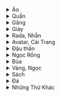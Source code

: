 <details><summary>Áo</summary>

|ID|TÊN|MÔ TẢ|
|-|-|-|
|0| Áo vải ba lỗ| Giúp giảm sát thương|
|1| Áo sợi len| Giúp giảm sát thương|
|2| Áo vải thô| Giúp giảm sát thương|
|3| Áo vải dày| Giúp giảm sát thương|
|4| Áo len Pico| Giúp giảm sát thương|
|5| Áo giáp sắt| Giúp giảm sát thương|
|33| Áo thun 3 lỗ| Giúp giảm sát thương|
|34| Áo thun dày| Giúp giảm sát thương|
|41| Áo sợi gai| Giúp giảm sát thương|
|42| Áo thun Pico| Giúp giảm sát thương|
|49| Áo thun thô| Giúp giảm sát thương|
|50| Áo giáp đồng| Giúp giảm sát thương|
|136| Áo vải Kame| Giúp giảm sát thương|
|137| Áo thun Kame| Giúp giảm sát thương|
|138| Áo võ Kame| Giúp giảm sát thương|
|139| Áo võ Goku| Giúp giảm sát thương|
|152| Áo choàng len| Giúp giảm sát thương|
|153| Áo choàng thun| Giúp giảm sát thương|
|154| Áo vải Pico| Giúp giảm sát thương|
|155| Áo da Pico| Giúp giảm sát thương|
|168| Áo giáp bạc| Giúp giảm sát thương|
|169| Áo giáp vàng| Giúp giảm sát thương|
|170| Áo lông Xayda| Giúp giảm sát thương|
|171| Áo khoác Xayda| Giúp giảm sát thương|
|230| Áo bạc Goku| Giúp giảm sát thương|
|231| Áo vàng Goku| Giúp giảm sát thương|
|232| Áo da Calic| Giúp giảm sát thương|
|233| Áo jean Calic| Giúp giảm sát thương|
|234| Áo sắt Tron| Giúp giảm sát thương|
|235| Áo đồng Tron| Giúp giảm sát thương|
|236| Áo bạc Zealot| Giúp giảm sát thương|
|237| Áo vàng Zealot| Giúp giảm sát thương|
|238| Áo lông đỏ| Giúp giảm sát thương|
|239| Áo siêu xayda| Giúp giảm sát thương|
|240| Áo Kaio| Giúp giảm sát thương|
|241| Áo lưỡng long| Giúp giảm sát thương|
|555| Áo Thần Linh| Giúp giảm sát thương|
|557| Áo Thần Namếc| Giúp giảm sát thương|
|559| Áo Thần Xayda| Giúp giảm sát thương|
|650| Áo Hủy Diệt| Giúp giảm sát thương|
|652| Áo Hủy Diệt| Giúp giảm sát thương|
|654| Áo Hủy Diệt| Giúp giảm sát thương|
|1048| Áo Thiên Sứ| Giúp giảm sát thương|
|1049| Áo Thiên Sứ| Giúp giảm sát thương|
|1050| Áo Thiên Sứ| Giúp giảm sát thương;
</details>
<details><summary>Quần</summary>

|ID|TÊN|MÔ TẢ|
|-|-|-|
|6| Quần vải đen| Giúp tăng HP|
|7| Quần sợi len| Giúp tăng HP|
|8| Quần vải thô| Giúp tăng HP|
|9| Quần vải dày| Giúp tăng HP|
|10| Quần vải thô Pico| Giúp tăng HP|
|11| Quần giáp sắt| Giúp tăng HP|
|35| Quần thun đen| Giúp tăng HP|
|36| Quần thun dày| Giúp tăng HP|
|43| Quần sợi gai| Giúp tăng HP|
|44| Quần thun Pico| Giúp tăng HP|
|51| Quần thun thô| Giúp tăng HP|
|52| Quần giáp đồng| Giúp tăng HP|
|140| Quần vải Kame| Giúp tăng HP|
|141| Quần thun Kame| Giúp tăng HP|
|142| Quần võ Kame| Giúp tăng HP|
|143| Quần võ goku| Giúp tăng HP|
|156| Quần len cứng| Giúp tăng HP|
|157| Quần thun cứng| Giúp tăng HP|
|158| Quần vải cứng Pico| Giúp tăng HP|
|159| Quần vải mềm Pico| Giúp tăng HP|
|172| Quần giáp bạc| Giúp tăng HP|
|173| Quần giáp vàng| Giúp tăng HP|
|174| Quần lông Xayda| Giúp tăng HP|
|175| Quần da Xayda| Giúp tăng HP|
|242| Quần bạc Goku| Giúp tăng HP|
|243| Quần vàng Goku| Giúp tăng HP|
|244| Quần da Calic| Giúp tăng HP|
|245| Quần jean Calic| Giúp tăng HP|
|246| Quần sắt Tron| Giúp tăng HP|
|247| Quần đồng Tron| Giúp tăng HP|
|248| Quần bạc Zealot| Giúp tăng HP|
|249| Quần vàng Zealot| Giúp tăng HP|
|250| Quần lông đỏ| Giúp tăng HP|
|251| Quần siêu Xayda| Giúp tăng HP|
|252| Quần Kaio| Giúp tăng HP|
|253| Quần lưỡng long| Giúp tăng HP|
|556| Quần Thần Linh| Giúp tăng HP|
|558| Quần Thần namếc| Giúp tăng HP|
|560| Quần Thần Xayda| Giúp tăng HP|
|651| Quần Hủy Diệt| Giúp tăng HP|
|653| Quần Hủy Diệt| Giúp tăng HP|
|655| Quần Hủy Diệt| Giúp tăng HP|
|691| Quần đi biển| Vật phẩm sự kiện|
|692| Quần đi biển| Vật phẩm sự kiện|
|693| Quần đi biển| Vật phẩm sự kiện|
|1051| Quần Thiên Sứ| Giúp tăng HP|
|1052| Quần Thiên Sứ| Giúp tăng HP|
|1053| Quần Thiên Sứ| Giúp tăng HP|
</details>

<details><summary>Găng</summary>

|ID|TÊN|MÔ TẢ|
|-|-|-|
|21| Găng vải đen| Giúp tăng sức đánh|
|22| Găng sợi len| Giúp tăng sức đánh|
|23| Găng vải thô| Giúp tăng sức đánh|
|24| Găng thun đen| Giúp tăng sức đánh|
|25| Găng len Pico| Giúp tăng sức đánh|
|26| Găng sắt| Giúp tăng sức đánh|
|37| Găng vải dày| Giúp tăng sức đánh|
|38| Găng thun dày| Giúp tăng sức đánh|
|45| Găng thun Pico| Giúp tăng sức đánh|
|46| Găng sợi gai| Giúp tăng sức đánh|
|53| Găng thun thô| Giúp tăng sức đánh|
|54| Găng đồng| Giúp tăng sức đánh|
|144| Găng vải Kame| Giúp tăng sức đánh|
|145| Găng thun Kame| Giúp tăng sức đánh|
|146| Găng võ Kame| Giúp tăng sức đánh|
|147| Găng võ goku| Giúp tăng sức đánh|
|160| Găng len cứng| Giúp tăng sức đánh|
|161| Găng thun cứng| Giúp tăng sức đánh|
|162| Găng vải Pico| Giúp tăng sức đánh|
|163| Găng da Pico| Giúp tăng sức đánh|
|176| Găng bạc| Giúp tăng sức đánh|
|177| Găng vàng| Giúp tăng sức đánh|
|178| Găng lông Xayda| Giúp tăng sức đánh|
|179| Găng da Xayda| Giúp tăng sức đánh|
|254| Găng bạc Goku| Giúp tăng sức đánh|
|255| Găng vàng Goku| Giúp tăng sức đánh|
|256| Găng da Calic| Giúp tăng sức đánh|
|257| Găng jean Calic| Giúp tăng sức đánh|
|258| Găng sắt Tron| Giúp tăng sức đánh|
|259| Găng đồng Tron| Giúp tăng sức đánh|
|260| Găng bạc Zealot| Giúp tăng sức đánh|
|261| Găng vàng Zealot| Giúp tăng sức đánh|
|262| Găng lông đỏ| Giúp tăng sức đánh|
|263| Găng siêu Xayda| Giúp tăng sức đánh|
|264| Găng Kaio| Giúp tăng sức đánh|
|265| Găng lưỡng long| Giúp tăng sức đánh|
|562| Găng Thần Linh| Giúp tăng sức đánh|
|564| Găng Thần Namếc| Giúp tăng sức đánh|
|566| Găng Thần Xayda| Giúp tăng sức đánh|
|657| Găng Hủy Diệt| Giúp tăng sức đánh|
|659| Găng Hủy Diệt| Giúp tăng sức đánh|
|661| Găng Hủy Diệt| Giúp tăng sức đánh|
|1054| Găng Thiên Sứ| Giúp tăng sức đánh|
|1055| Găng Thiên Sứ| Giúp tăng sức đánh|
|1056| Găng Thiên Sứ| Giúp tăng sức đánh|
</details>

<details><summary>Giày</summary>

|ID|TÊN|MÔ TẢ|
|-|-|-|
|27| Giầy nhựa| Giúp tăng MP|
|28| Giầy sợi len| Giúp tăng MP|
|29| Giầy vải thô| Giúp tăng MP|
|30| Giầy cao su| Giúp tăng MP|
|31| Giầy nhựa Pico| Giúp tăng MP|
|32| Giầy sắt| Giúp tăng MP|
|39| Giày nhựa đế dày| Giúp tăng MP|
|40| Giày cao su đế dày| Giúp tăng MP|
|47| Giầy sợi gai| Giúp tăng MP|
|48| Giầy cao su Pico| Giúp tăng MP|
|55| Giầy cao su thô| Giúp tăng MP|
|56| Giầy đồng| Giúp tăng MP|
|148| Giày nhựa Kame| Giúp tăng MP|
|149| Giày cao su Kame| Giúp tăng MP|
|150| Giày võ kame| Giúp tăng MP|
|151| Giày võ goku| Giúp tăng MP|
|164| Giày nhựa cứng| Giúp tăng MP|
|165| Giày cao su cứng| Giúp tăng MP|
|166| Giày da Pico| Giúp tăng MP|
|167| Giày sắt Pico| Giúp tăng MP|
|180| Giày bạc| Giúp tăng MP|
|181| Giày vàng| Giúp tăng MP|
|182| Giày lông Xayda| Giúp tăng MP|
|183| Giày da Xayda| Giúp tăng MP|
|266| Giày bạc Goku| Giúp tăng MP|
|267| Giày vàng Goku| Giúp tăng MP|
|268| Giày da Calic| Giúp tăng MP|
|269| Giày jean Calic| Giúp tăng MP|
|270| Giày sắt Tron| Giúp tăng MP|
|271| Giày đồng Tron| Giúp tăng MP|
|272| Giày bạc Zealot| Giúp tăng MP|
|273| Giày vàng Zealot| Giúp tăng MP|
|274| Giày lông đỏ| Giúp tăng MP|
|275| Giày siêu Xayda| Giúp tăng MP|
|276| Giày Kaio| Giúp tăng MP|
|277| Giày lưỡng long| Giúp tăng MP|
|563| Giầy Thần Linh| Giúp tăng MP|
|565| Giầy Thần Namếc| Giúp tăng MP|
|567| Giầy Thần Xayda| Giúp tăng MP|
|658| Giầy Hủy Diệt| Giúp tăng MP|
|660| Giầy Hủy Diệt| Giúp tăng MP|
|662| Giầy Hủy Diệt| Giúp tăng MP|
|1057| Giầy Thiên Sứ| Giúp tăng MP|
|1058| Giầy Thiên Sứ| Giúp tăng MP|
|1059| Giầy Thiên Sứ| Giúp tăng MP|
</details>

<details><summary>Rada, Nhẫn</summary>
  
|ID|TÊN|MÔ TẢ|
|-|-|-|
|12| Rada cấp 1| Giúp tăng Chí Mạng|
|57| Rada cấp 2| Giúp tăng Chí Mạng|
|58| Rada cấp 3| Giúp tăng Chí Mạng|
|59| Rada cấp 4| Giúp tăng Chí Mạng|
|184| Rada cấp 5| Giúp tăng Chí Mạng|
|185| Rada cấp 6| Giúp tăng Chí Mạng|
|186| Rada cấp 7| Giúp tăng Chí Mạng|
|187| Rada cấp 8| Giúp tăng Chí Mạng|
|278| Rada cấp 9| Giúp tăng Chí Mạng|
|279| Rada cấp 10| Giúp tăng Chí Mạng|
|280| Rada cấp 11| Giúp tăng Chí Mạng|
|281| Rada cấp 12| Giúp tăng Chí Mạng|
|561| Nhẫn Thần Linh| Giúp tăng Chí Mạng|
|656| Nhẫn Hủy Diệt| Giúp tăng Chí Mạng|
|1060| Nhẫn Thiên Sứ| Giúp tăng Chí Mạng|
|1061| Nhẫn Thiên Sứ| Giúp tăng Chí Mạng|
|1062| Nhẫn Thiên Sứ| Giúp tăng Chí Mạng
</details>
<details><summary>Avatar, Cải Trang</summary>

|ID|TÊN|MÔ TẢ|
|-|-|-|
|196| Avatar| Dùng để thay đổi khuôn mặt|
|197| Avatar| Dùng để thay đổi khuôn mặt|
|198| Avatar| Dùng để thay đổi khuôn mặt|
|199| Avatar| Dùng để thay đổi khuôn mặt|
|200| Avatar| Dùng để thay đổi khuôn mặt|
|201| Avatar| Dùng để thay đổi khuôn mặt|
|202| Avatar| Dùng để thay đổi khuôn mặt|
|203| Avatar| Dùng để thay đổi khuôn mặt|
|204| Avatar| Dùng để thay đổi khuôn mặt|
|205| Avatar| Dùng để thay đổi khuôn mặt|
|206| Avatar| Dùng để thay đổi khuôn mặt|
|207| Avatar| Dùng để thay đổi khuôn mặt|
|208| Avatar| Dùng để thay đổi khuôn mặt|
|209| Avatar| Dùng để thay đổi khuôn mặt|
|210| Avatar| Dùng để thay đổi khuôn mặt|
|227| Avatar VIP| Dùng để thay đổi khuôn mặt|
|228| Avatar VIP| Dùng để thay đổi khuôn mặt|
|229| Avatar VIP| Dùng để thay đổi khuôn mặt|
|282| Cải trang| Cải trang |
|283| Cải trang| Cải trang |
|284| Cải trang| Cải trang |
|285| Cải trang| Cải trang |
|286| Cải trang| Cải trang |
|287| Cải trang| Cải trang |
|288| Cải trang| Cải trang |
|289| Cải trang| Cải trang |
|290| Cải trang| Cải trang |
|291| Cải trang| Cải trang |
|292| Cải trang| Cải trang |
|386| Nón Noel Xám| Vật phẩm sự kiện |
|387| Nón Noel Đỏ| Vật phẩm sự kiện |
|388| Nón Noel Xanh| Vật phẩm sự kiện |
|389| Nón Noel Xám| Vật phẩm sự kiện |
|390| Nón Noel Đỏ| Vật phẩm sự kiện |
|391| Nón Noel Xanh| Vật phẩm sự kiện |
|392| Nón Noel Xám| Vật phẩm sự kiện |
|393| Nón Noel Đỏ| Vật phẩm sự kiện |
|394| Nón Noel Xanh| Vật phẩm sự kiện |
|405| Cải trang| Cải trang |
|406| Cải trang| Cải trang |
|407| Cải trang| Cải trang |
|408| Cải trang| Cải trang |
|409| Cải trang| Cải trang |
|410| Cải trang| Cải trang |
|411| Cải trang| Cải trang |
|412| Avatar| Dùng để thay đổi khuôn mặt|
|413| Avatar| Dùng để thay đổi khuôn mặt|
|414| Avatar| Dùng để thay đổi khuôn mặt|
|415| Avatar| Dùng để thay đổi khuôn mặt|
|416| Avatar| Dùng để thay đổi khuôn mặt|
|417| Avatar| Dùng để thay đổi khuôn mặt|
|418| Avatar| Dùng để thay đổi khuôn mặt|
|419| Avatar| Dùng để thay đổi khuôn mặt|
|420| Avatar| Dùng để thay đổi khuôn mặt|
|421| Cải trang| Cải trang |
|422| Cải trang| Cải trang |
|423| Cải trang| Cải trang |
|424| Cải trang| Cải trang |
|425| Cải trang| Cải trang |
|426| Cải trang| Cải trang |
|427| Cải trang| Cải trang |
|428| Cải trang| Cải trang |
|429| Cải trang| Cải trang |
|430| Cải trang| Cải trang |
|431| Cải trang| Cải trang |
|432| Cải trang| Cải trang |
|433| Cải trang| Cải trang |
|448| Cải trang| Cải trang |
|449| Cải trang| Cải trang |
|450| Cải trang| Cải trang |
|451| Cải trang| Cải trang |
|452| Cải trang| Cải trang |
|455| Cải trang| Cải trang |
|458| Cải trang| Cải trang |
|461| Cải trang| Cải trang |
|463| Cải trang Thỏ đại ca| Cải trang |
|464| Cải trang| Cải trang |
|524| Cải trang| Cải trang |
|525| Cải trang| Cải trang |
|526| Cải trang| Cải trang |
|527| Cải trang| Cải trang |
|528| Cải trang| Cải trang |
|544| Cải trang| Cải trang |
|545| Cải trang| Cải trang |
|546| Cải trang| Cải trang |
|547| Cải trang| Cải trang |
|548| Cải trang| Cải trang |
|549| Cải trang| Cải trang |
|550| Cải trang| Cải trang |
|551| Cải trang| Cải trang |
|552| Cải trang| Cải trang |
|575| Cải trang| Cải trang |
|576| Cải trang| Cải trang |
|577| Cải trang| Cải trang |
|578| Cải trang| Cải trang |
|580| Cải trang| Cải trang |
|581| Cải trang| Cải trang |
|582| Cải trang| Cải trang |
|583| Cải trang Póc| Cải trang |
|584| Cải trang| Cải trang |
|586| Cải trang| Cải trang |
|587| Cải trang| Cải trang |
|588| Cải trang| Cải trang |
|591| Cải trang Siêu Thần| Cải trang |
|592| Cải trang Yardrat| Cải Trang|
|593| Cải trang Yardrat| Cải Trang|
|594| Cải trang Yardrat| Cải Trang|
|598| Avatar| Vật phẩm sự kiện| 
|599| Avatar| Vật phẩm sự kiện| 
|600| Avatar| Vật phẩm sự kiện| 
|601| Cải trang Hợp Thể| Cải trang khi hợp thể|
|602| Cải trang Hợp Thể| Cải trang khi hợp thể|
|603| Cải trang Hợp Thể| Cải trang khi hợp thể|
|604| Cải trang VIP| Cải trang |
|605| Cải trang VIP| Cải trang |
|606| Cải trang VIP| Cải trang |
|607| Cải trang Chan Xư| Cải trang |
|608| Cải trang Lão Cận| Cải trang |
|609| Cải trang Xayda| Cải trang |
|612| Cải trang Arale| Cải trang Dr. Slum|
|613| Cải trang Gatchan| Cải trang Dr. Slum|
|614| Cải trang Obotchaman| Cải trang Dr. Slum|
|615| Cải trang| Cải trang |
|616| Cải trang| Cải trang |
|617| Cải trang| Cải trang |
|618| Cải trang Luffy| Cải trang Hải Tặc Tí Hon|
|619| Cải trang Zoro| Cải trang Hải Tặc Tí Hon|
|620| Cải trang Sanji| Cải trang Hải Tặc Tí Hon|
|621| Cải trang Brook| Cải trang Hải Tặc Tí Hon|
|622| Cải trang Chopper| Cải trang Hải Tặc Tí Hon|
|623| Cải trang Nami| Cải trang Hải Tặc Tí Hon|
|624| Cải trang Franky| Cải trang Hải Tặc Tí Hon|
|625| Cải trang Usopp| Cải trang Hải Tặc Tí Hon|
|626| Cải trang Robin| Cải trang Hải Tặc Tí Hon|
|628| Cải trang Hải Tặc| Cải trang Hải Tặc Tí Hon|
|629| Cải trang Fide vàng| Cải trang Fide Vàng|
|630| Cải trang Frost 1| Cải trang Frost|
|631| Cải trang Frost 2| Cải trang Frost|
|632| Cải trang Frost 3| Cải trang Frost|
|633| Cải trang Píc| Cải trang |
|634| Cải trang King kong| Cải trang |
|635| Cải trang Pi láp| Cải trang nhóm Pi láp|
|636| Cải trang Mai| Cải trang nhóm Pi láp|
|637| Cải trang Su| Cải trang nhóm Pi láp|
|639| Cải trang Hợp Thể| Cải trang khi hợp thể|
|640| Cải trang Hợp Thể| Cải trang khi hợp thể|
|641| Cải trang Hợp Thể| Cải trang khi hợp thể|
|642| Cải trang ma trơi| Vật phẩm sự kiện|
|643| Cải trang dơi nhí| Vật phẩm sự kiện|
|644| Cải trang bộ xương| Vật phẩm sự kiện|
|645| Cải trang bộ xương| Vật phẩm sự kiện|
|646| Cải trang bộ xương| Vật phẩm sự kiện|
|647| Cải trang Saibamen| Cải trang Saibamen|
|673| Cái nịt| Dùng để làm người chơi cay|
|675| Cải trang| Cải trang |
|676| Cải trang| Cải trang |
|677| Cải trang| Cải trang |
|678| Cải trang| Cải trang |
|679| Cải trang| Cải trang |
|680| Cải trang| Cải trang |
|681| Cải trang| Cải trang |
|682| Avatar| Dùng để thay đổi khuôn mặt|
|683| Avatar| Dùng để thay đổi khuôn mặt|
|684| Avatar| Dùng để thay đổi khuôn mặt|
|685| Avatar| Dùng để thay đổi khuôn mặt|
|686| Avatar| Dùng để thay đổi khuôn mặt|
|687| Avatar| Dùng để thay đổi khuôn mặt|
|688| Avatar| Dùng để thay đổi khuôn mặt|
|689| Avatar| Dùng để thay đổi khuôn mặt|
|690| Avatar| Dùng để thay đổi khuôn mặt|
|710| Cải trang| Cải trang |
|711| Cải trang| Cải trang |
|719| Cải trang| Cải trang |
|724| Cải trang| Cải trang |
|729| Cải trang Hatchiyack| Cải trang |
|730| Cải trang Sói JINN| Cải trang |
|731| Cải trang Sói Lavender| Cải trang |
|732| Cải trang Sói Bergamo| Cải trang |
|738| Karin Kid| Cải trang Karin Kid|
|739| Cải trang Bill Bí Ngô| Cải trang |
|742| Cải trang Caufila Dơi| Cải trang |
|754| Nón Chuột may mắn| Vật phẩm sự kiện|
|755| Nón Chuột may mắn| Vật phẩm sự kiện|
|756| Nón Chuột may mắn| Vật phẩm sự kiện|
|760| Cải trang VIP| Cải trang|
|761| Avatar đeo khẩu trang| Dùng để thay đổi khuôn mặt|
|762| Avatar đeo khẩu trang| Dùng để thay đổi khuôn mặt|
|763| Avatar đeo khẩu trang| Dùng để thay đổi khuôn mặt|
|765| Cải trang Gohan Bư| Cải trang |
|806| Cải trang Đôrêmon| Cải Trang|
|819| Cải trang Xuka| Cải  Trang.|
|824| Cải trang Noel| Cải trang |
|825| Cải trang Noel| Cải trang |
|826| Cải trang Noel| Cải trang |
|827| Cải trang Noel| Cải trang |
|843| Cải trang Trâu vàng| Vật phẩm sự kiện|
|844| Cải trang Trâu đen| Vật phẩm sự kiện|
|845| Cải trang Trâu trắng| Vật phẩm sự kiện|
|846| Nón Trâu may mắn| Vật phẩm sự kiện|
|847| Nón Trâu may mắn| Vật phẩm sự kiện|
|848| Nón Trâu may mắn| Vật phẩm sự kiện|
|853| Cải trang Trâu Nâu| Vật phẩm sự kiện|
|854| Cải trang Trâu Nâu| Vật phẩm sự kiện|
|855| Cải trang Trâu Nâu| Vật phẩm sự kiện|
|856| Cải trang Trâu Đốm| Vật phẩm sự kiện|
|857| Cải trang Trâu Đốm| Vật phẩm sự kiện|
|858| Cải trang Trâu Đốm| Vật phẩm sự kiện|
|860| Cải trang Mị Nương| Vật phẩm sự kiện|
|862| Cải trang Nobita| Cải trang|
|863| Cải trang Xekô| Cải trang |
|864| Cải trang Chaien| Cải trang |
|866| Avatar| Dùng để thay đổi khuôn mặt|
|867| Avatar| Dùng để thay đổi khuôn mặt|
|868| Avatar| Dùng để thay đổi khuôn mặt|
|872| Avatar Gohan 1| Dùng để thay đổi khuôn mặt|
|873| Avatar Gohan 2| Dùng để thay đổi khuôn mặt|
|875| Cải trang Cadic| Vật phẩm sự kiện|
|876| Cải trang Gohan| Vật phẩm sự kiện|
|877| Cải trang Pocolo| Vật phẩm sự kiện|
|878| Cải trang Cooler vàng| Vật phẩm sự kiện|
|879| Cải trang Thống Chế Kilo| Vật phẩm sự kiện|
|883| Cải trang Black Gohan Rose| Vật phẩm sự kiện|
|884| Cải trang Hit| Vật phẩm sự kiện|
|885| Cải trang Lích Tên| Vật phẩm sự kiện|
|894| Avatar| Dùng để thay đổi khuôn mặt|
|895| Avatar| Dùng để thay đổi khuôn mặt|
|896| Avatar| Dùng để thay đổi khuôn mặt|
|898| Cải trang Zamasu| Vật phẩm sự kiện|
|904| Cải trang Black Goku SSJ White| Vật phẩm sự kiện|
|905| Cải trang Siêu Thần Trái Đất| Vật phẩm sự kiện|
|906| Cải trang Mighty Mask| Vật phẩm sự kiện|
|907| Cải trang Siêu thần Namếc| Vật phẩm sự kiện|
|911| Cải trang Siêu Thần Xayda| Vật phẩm sự kiện|
|912| Cải trang Gohan áo xanh| Vật phẩm sự kiện|
|913| Cải trang Póc áo đỏ| Vật phẩm sự kiện|
|914| Cải trang Búp bê Arale| Vật phẩm sự kiện|
|922| Cải trang Goku Noel| Vật phẩm sự kiện|
|923| Cải trang Pico Noel| Vật phẩm sự kiện|
|924| Cải trang Radic Noel| Vật phẩm sự kiện|
|932| Cải trang Uub| Cải trang |
|937| Cải trang Mabư Noel| Vật phẩm sự kiện|
|938| Cải trang Goku thời trang| Vật phẩm sự kiện|
|939| Cải trang Pôcôlô thời trang| Vật phẩm sự kiện|
|940| Cải trang Ca Đíc thời trang| Vật phẩm sự kiện|
|941| Nón Hổ vàng| Dùng để thay đổi khuôn mặt|
|945| Cải trang Goku Tarzan| Vật phẩm sự kiện|
|946| Nón Hổ trắng| Dùng để thay đổi khuôn mặt|
|947| Nón Hổ xanh| Dùng để thay đổi khuôn mặt|
|948| Cải trang Hổ vàng| Vật phẩm sự kiện|
|951| Cải trang Siêu Goku Tarzan| Vật phẩm sự kiện|
|952| Cải trang Hổ trắng| Vật phẩm sự kiện|
|953| Cải trang Hổ xanh| Vật phẩm sự kiện|
|957| Cải trang Goku võ sĩ| Cải trang|
|958| Cải trang Pôcôlô võ sĩ| Cải trang|
|959| Cải trang Cađíc võ sĩ| Cải trang|
|968| Số 7 Goku| Vật phẩm sự kiện|
|969| Số 11 Gohan| Vật phẩm sự kiện|
|970| Số 6 Cađíc| Vật phẩm sự kiện|
|971| Số 2 Krilin| Vật phẩm sự kiện|
|972| Số 4 Thên Xin Hăng| Vật phẩm sự kiện|
|973| Số 10 Pôcôlô| Vật phẩm sự kiện|
|974| Số 1 Mabư| Vật phẩm sự kiện|
|975| Số 8 Biden| Vật phẩm sự kiện|
|976| Số 9 Quy lão Kamê| Vật phẩm sự kiện|
|977| Số 3 Poc| Vật phẩm sự kiện|
|978| Số 5 Pic| Vật phẩm sự kiện|
|985| Cải trang Chill| Vật phẩm sự kiện|
|986| Cải trang Chill cấp 2| Vật phẩm sự kiện|
|989| ChiChi Siêu nhân| Cải trang Siêu nhân|
|990| Gohan Siêu nhân| Cải trang Siêu nhân|
|991| Pan Siêu nhân| Cải trang Siêu nhân|
|1010| Cải trang Áo vịt cam| Vật phẩm sự kiện|
|1011| Cải trang Áo trắng hoa| Vật phẩm sự kiện|
|1012| Cải trang Nón rơm mùa hè| Vật phẩm sự kiện|
|1018| Cải trang Broly| Cải trang |
|1019| Cải trang Broly| Cải trang |
|1020| Cải trang Broly| Cải trang |
|1041| Thỏ hồng Bun ma| Vật phẩm sự kiện|
|1042| Thỏ đỏ Chi Chi| Vật phẩm sự kiện|
|1043| Thỏ đen Android 18| Vật phẩm sự kiện|
|1063| Avatar Thiên Sứ| Dùng để thay đổi khuôn mặt|
|1064| Avatar Thiên Sứ| Dùng để thay đổi khuôn mặt|
|1065| Avatar Thiên Sứ| Dùng để thay đổi khuôn mặt|
|1087| Tanjiro| Cải trang úp TNSM Phê vãi ò|
|1088| Inosuke Hashibira| Cải trang sự kiện|
|1089| Inosuke| Cải trang sự kiện|
|1090| Zenitsu| Cải trang sự kiện|
|1091| Nezuko| Cải trang sự kiện|
|1093| Cải Trang Super Caulifla| Cải Trang|
|1094| \r\nĐô Đốc Hải Tinh Vân| Trái Đất|
|1095| Đô Đốc Hải Long Tinh| Namec|
|1096| Đô Đốc Hải Vân Tinh | Xayda|
|1097| Đô Đốc Hải Tinh Vân| Cải trang|
|1098| Black Goku| Cải trang |
|1104| Mèo Kid Lân| Cải trang |
|1106| Thần Goku| Bởi Rin|
|1111| Cải trang Cumber| Cải trang |
|1112| Cải trang Super Cumber| Cải trang|
|1113| Cải trang Kamioren| Cải trang |
|1114| Cải trang Zeno| Cải trang |
|1115| Cải trang Thần Zeno 1| Cải trang |
|1116| Cải trang Thần Zeno 2| Cải trang |
|1117| Cải trang Germa 1| Cải trang |
|1118| Cải trang Germa 2| Cải trang |
|1119| Cải trang Thần Zeno 3| Cải trang |
|1120| Cải trang Goku Vô Cực| Cải trang |
|1121| Cải trang Jiren| Cải trang |
|1122| Cải trang Kiemono Trái đất| Cải trang |
|1123| Cải trang Kiemono Xayda| Cải trang |
|1124| Cải trang Kiemono Namek| Cải trang |
|1125| CT Hợp thể C3 Xayda| Cải trang |
|1126| CT Hợp thể C3 Namec| Cải trang |
|1127| CT Hợp thể C3 Trái đất| Cải trang |
|1128| CT Hợp thể VIP| Cải trang |
|1130| Cải trang Gojo| Cải trang|
|1134| Cải trang Hearts| Cải trang |
|1135| Cải trang Captain America| Cải trang |
|1136| Cải trang Spider Man| Cải trang |
|1137| Cải trang Thần Thor| Cải trang |
|1138| Cải trang Thanos| Cải trang |
|1139| Cải trang Dr.Strange| Cải trang |
|1141| Ayser Fox| Cải trang|
|1184| Khỉ Ultra| Khỉ Ultra|
|1192| Gohan SSJ5| Cải trang|
|1195| Cải trang Ryomen Sukuna| Cải trang|
|1204| Cải trang Majin Bư| Cải trang |
|1205| Cải trang Fide Black| Cải trang |
|1206| Cải trang Drabura Frost| Cải trang |
|1207| Super Zamasu White| Cải trang |
|1208| Hearts Gold| Cải trang |
|1214| Super Broly Huyền Thoại| Cải trang |
|1216| Baby Vegeta| Cải trang |
|1219| King Kong Sành điệu| Cải trang|
|1220| Pic Thợ lặn 2023| Cải trang|
|1224| Poc Bikini 2023| Cải trang|
|1235| Super Zamasu White| Cải trang |
|1236| CT HỒNG| Cải trang|
|1280| Cải Trang Black Goku| Dùng để thay đổi khuôn mặt|
|1536| Cải Trang Super Black Goku| Dùng để thay đổi khuôn mặt|
|2008| Cải trang Bill| Hóa thân |
|2009| Cải trang Whis| Hóa thân |
|2010| Cải trang Champa| Hóa thân |
|2011| Cải trang Black Goku| Cải trang |
|2012| Cải trang Super Black Goku| Cải trang |
|2016| Cải trang Myuu| Cải trang |
|2032| Cải trang| Cải trang |
</details>

<details><summary>Đậu thần</summary>

|ID|TÊN|MÔ TẢ|
|-|-|-|
|13| Đậu thần cấp 1| Thức ăn phục hồi HP và KI|
|60| Đậu thần cấp 2| Thức ăn phục hồi HP và KI|
|61| Đậu thần cấp 3| Thức ăn phục hồi HP và KI|
|62| Đậu thần cấp 4| Thức ăn phục hồi HP và KI|
|63| Đậu thần cấp 5| Thức ăn phục hồi HP và KI|
|64| Đậu thần cấp 6| Thức ăn phục hồi HP và KI|
|65| Đậu thần cấp 7| Thức ăn phục hồi HP và KI|
|352| Đậu thần cấp 8| Thức ăn phục hồi HP và KI|
|523| Đậu thần cấp 9| Thức ăn phục hồi HP và KI|
|595| Đậu thần cấp 10| Thức ăn phục hồi HP và KI
</details>

<details><summary>Ngọc Rồng</summary>

|ID|TÊN|MÔ TẢ|
|-|-|-|
|14| Ngọc Rồng 1 sao| Thu thập để ước rồng thần|
|15| Ngọc Rồng 2 sao| Thu thập để ước rồng thần|
|16| Ngọc Rồng 3 sao| Thu thập để ước rồng thần|
|17| Ngọc Rồng 4 sao| Thu thập để ước rồng thần|
|18| Ngọc Rồng 5 sao| Thu thập để ước rồng thần|
|19| Ngọc Rồng 6 sao| Thu thập để ước rồng thần|
|20| Ngọc Rồng 7 sao| Thu thập để ước rồng thần|
|702| Bí ngô 1 sao| Thu thập để ước Rồng Xương|
|703| Bí ngô 2 sao| Thu thập để ước Rồng Xương|
|704| Bí ngô 3 sao| Thu thập để ước Rồng Xương|
|705| Bí ngô 4 sao| Thu thập để ước Rồng Xương|
|706| Bí ngô 5 sao| Thu thập để ước Rồng Xương|
|707| Bí ngô 6 sao| Thu thập để ước Rồng Xương|
|708| Bí ngô 7 sao| Thu thập để ước Rồng Xương|
|807| Ngọc đen 1 sao| Thu thập để ước Rồng Xương |tự động xóa khi kết thúc sự kiện|
|808| Ngọc đen 2 sao| Thu thập để ước Rồng Xương |tự động xóa khi kết thúc sự kiện|
|809| Ngọc đen 3 sao| Thu thập để ước Rồng Xương |tự động xóa khi kết thúc sự kiện|
|810| Ngọc đen 4 sao| Thu thập để ước Rồng Xương |tự động xóa khi kết thúc sự kiện|
|811| Ngọc đen 5 sao| Thu thập để ước Rồng Xương |tự động xóa khi kết thúc sự kiện|
|812| Ngọc đen 6 sao| Thu thập để ước Rồng Xương |tự động xóa khi kết thúc sự kiện|
|813| Ngọc đen 7 sao| Thu thập để ước Rồng Xương |tự động xóa khi kết thúc sự kiện|
|925| Ngọc Rồng Băng 1 Sao| Thu thập để ước Rồng Băng|
|926| Ngọc Rồng Băng 2 Sao| Thu thập để ước Rồng Băng|
|927| Ngọc Rồng Băng 3 Sao| Thu thập để ước Rồng Băng|
|928| Ngọc Rồng Băng 4 Sao| Thu thập để ước Rồng Băng|
|929| Ngọc Rồng Băng 5 Sao| Thu thập để ước Rồng Băng|
|930| Ngọc Rồng Băng 6 Sao| Thu thập để ước Rồng Băng|
|931| Ngọc Rồng Băng 7 Sao| Thu thập để ước Rồng Băng|
|1185| Ngọc Rồng 1 sao VIP| Ép sao pha lê +2% Chí mạng|
|1186| Ngọc Rồng 2 sao VIP| Ép sao pha lê|
|1187| Ngọc Rồng 3 sao VIP| Ép sao pha lê +6% Sức đánh|
|1188| Ngọc Rồng 4 sao VIP| Ép sao pha lê|
|1189| Ngọc Rồng 5 sao VIP| Ép sao pha lê|
|1190| Ngọc Rồng 6 sao VIP| Ép sao pha lê +10% KI|
|1191| Ngọc Rồng 7 sao VIP| Ép sao pha lê +10% HP|
|353| Ngọc Rồng Namek 1 Sao| Tập họp đủ 7 viên để ước|
|354| Ngọc Rồng Namek 2 Sao| Tập họp đủ 7 viên để ước|
|355| Ngọc Rồng Namek 3 Sao| Tập họp đủ 7 viên để ước|
|356| Ngọc Rồng Namek 4 Sao| Tập họp đủ 7 viên để ước|
|357| Ngọc Rồng Namek 5 Sao| Tập họp đủ 7 viên để ước|
|358| Ngọc Rồng Namek 6 Sao| Tập họp đủ 7 viên để ước|
|359| Ngọc Rồng Namek 7 Sao| Tập họp đủ 7 viên để ước|
|360| Ngọc Rồng Namek| Tập họp đủ 7 viên để ước|
|362| Hóa thạch Ngọc Rồng| Hóa thạch Ngọc Rồng|
|372| Ngọc rồng 1 sao đen| +15% sức đánh cho toàn bang|
|373| Ngọc rồng 2 sao đen| +20% HP và KI tối đa cho toàn bang|
|374| Ngọc rồng 3 sao đen| Mỗi giờ 10 hạt đậu thần cấp 8 cho toàn bang|
|375| Ngọc rồng 4 sao đen| Mỗi giờ 1 bùa 1h ngẫu nhiên cho toàn bang|
|376| Ngọc rồng 5 sao đen| Mỗi giờ 3 ngọc nâng cấp ngẫu nhiên cho toàn bang|
|377| Ngọc rồng 6 sao đen| Mỗi giờ 200.000 vàng cho toàn bang|
|378| Ngọc rồng 7 sao đen| Mỗi giờ 2 ngọc cho toàn bang|
</details>

<details><summary>Bùa</summary>

|ID|TÊN|MÔ TẢ|
|-|-|-|
|213| Bùa Trí Tuệ| Tiềm năng và sức mạnh của sẽ nhận được gấp đôi trong 1 khoảng thời gian| kể từ lúc mua|
|214| Bùa Mạnh Mẽ| Cú đấm của sẽ mạnh hơn. Tăng 150% sức đánh hiện có khi đánh Quái trong 1 khoảng thời gian| kể từ lúc mua|
|215| Bùa Da Trâu| Tăng sức chịu đòn cho bạn. Khi bị quái đánh| máu sẽ mất ít hơn| chỉ còn 50% bình thường. Có tác dụng trong 1 khoảng thời gian kể từ lúc mua|
|216| Bùa Oai Hùng| Bạn sẽ oai vệ hơn. Quái Thủ Lĩnh sẽ sợ và đánh yếu đi| y như con quái thường. Có tác dụng trong 1 khoảng thời gian kể từ lúc mua|
|217| Bùa Bất Tử| Bạn sẽ không bao giờ bị quái đánh chết. Thay vào đó chỉ còn 1 máu. Tuy nhiên phải bơm máu mới có thể đánh lại. Có tác dụng trong 1 khoảng thời gian kể từ lúc mua.|
|218| Bùa Dẻo Dai| Thể lực của sẽ không bao giờ giảm khi bùa này có tác dụng. Có tác dụng trong 1 khoảng thời gian| kể từ lúc mua|
|219| Bùa Thu Hút| Vật phẩm đánh văng ra nếu là của bạn| nó sẽ tự bay vào người. Bạn sẽ không phải nhặt bằng tay. Có tác dụng trong 1 khoảng thời gian| kể từ lúc mua|
|522| Bùa Đệ Tử| Đệ tử sẽ tự đánh quái không cần sư phụ| giảm 50% sát thương từ quái| tăng 100% sức mạnh khi đánh quái|
|671| Bùa Trí Tuệ x3| Tiềm năng và sức mạnh của sẽ nhận được gấp ba trong 1 khoảng thời gian| kể từ lúc mua|
|672| Bùa Trí Tuệ x4| Tiềm năng và sức mạnh của sẽ nhận được gấp bốn trong 1 khoảng thời gian| kể từ lúc mua|
|797| Bùa Trí Tuệ| Vật phẩm bang hội|
|798| Bùa Mạnh Mẽ| Vật phẩm bang hội|
|799| Bùa Da Trâu| Vật phẩm bang hội|
</details>


<details><summary>Vàng, Ngọc</summary>

|ID|TÊN|MÔ TẢ|
|-|-|-|
|76| Vàng| |
|77| Ngọc | |
|188| Vàng| |
|189| Vàng| |
|190| Vàng| |
</details>

<details><summary>Sách</summary>
  
|ID|TÊN|MÔ TẢ|
|-|-|-|
|66| Sách đấm Dragon lv1| học kĩ năng đấm Dragon|
|67| Sách đấm Dragon lv2| nâng đấm Dragon lên cấp 2|
|68| Sách đấm Dragon lv3| nâng đấm Dragon lên cấp 3|
|69| Sách đấm Dragon lv4| nâng đấm Dragon lên cấp 4|
|70| Sách đấm Dragon lv5| nâng đấm Dragon lên cấp 5|
|71| Sách đấm Dragon lv6| nâng đấm Dragon lên cấp 6|
|72| Sách đấm Dragon lv7| nâng đấm Dragon lên cấp 7|
|79| Sách đấm Demon lv1| học kĩ năng đấm Demon|
|80| Sách đấm Demon lv2| nâng đòn đấm Demon lên cấp 2|
|81| Sách đấm Demon lv3| nâng đòn đấm Demon lên cấp 3|
|82| Sách đấm Demon lv4| nâng đòn đấm Demon lên cấp 4|
|83| Sách đấm Demon lv5| nâng đòn đấm Demon lên cấp 5|
|84| Sách đấm Demon lv6| nâng đòn đấm Demon lên cấp 6|
|86| Sách đấm Demon lv7| nâng đòn đấm Demon lên cấp 7|
|87| Sách đấm Galick lv1| học kĩ năng đấm Galick|
|88| Sách đấm Galick lv2| nâng đòn đấm Galick lên cấp 2|
|89| Sách đấm Galick lv3| nâng đòn đấm Galick lên cấp 3|
|90| Sách đấm Galick lv4| nâng đòn đấm Galick lên cấp 4|
|91| Sách đấm Galick lv5| nâng đòn đấm Galick lên cấp 5|
|92| Sách đấm Galick lv6| nâng đòn đấm Galick lên cấp 6|
|93| Sách đấm Galick lv7| nâng đòn đấm Galick lên cấp 7|
|94| Sách Kamejoko lv1| học kĩ năng Kamejoko|
|95| Sách Kamejoko lv2| nâng đòn Kamejoko lên cấp 2|
|96| Sách Kamejoko lv3| nâng đòn Kamejoko lên cấp 3|
|97| Sách Kamejoko lv4| nâng đòn Kamejoko lên cấp 4|
|98| Sách Kamejoko lv5| nâng đòn Kamejoko lên cấp 5|
|99| Sách Kamejoko lv6| nâng đòn Kamejoko lên cấp 6|
|100| Sách Kamejoko lv7| nâng đòn Kamejoko lên cấp 7|
|101| Sách Masenko lv1| học kĩ năng Masenko|
|102| Sách Masenko lv2| nâng đòn Masenko lên cấp 2|
|103| Sách Masenko lv3| nâng đòn Masenko lên cấp 3|
|104| Sách Masenko lv4| nâng đòn Masenko lên cấp 4|
|105| Sách Masenko lv5| nâng đòn Masenko lên cấp 5|
|106| Sách Masenko lv6| nâng đòn Masenko lên cấp 6|
|107| Sách Masenko lv7| nâng đòn Masenko lên cấp 7|
|108| Sách Antomic lv1| học kĩ năng Antomic|
|109| Sách Antomic lv2| nâng đòn Antomic lên cấp 2|
|110| Sách Antomic lv3| nâng Antomic lên cấp 3|
|111| Sách Antomic lv4| nâng Antomic lên cấp 4|
|112| Sách Antomic lv5| nâng Antomic lên cấp 5|
|113| Sách Antomic lv6| nâng Antomic lên cấp 6|
|114| Sách Antomic lv7| nâng Antomic lên cấp 7|
|115| Thái Dương Hạ San lv1| học Thái Dương Hạ San|
|116| Thái Dương Hạ San lv2| nâng TDHS lên cấp 2|
|117| Thái Dương Hạ San lv3| nâng TDHS lên cấp 3|
|118| Thái Dương Hạ San lv4| nâng TDHS lên cấp 4|
|119| Thái Dương Hạ San lv5| nâng TDHS lên cấp 5|
|120| Thái Dương Hạ San lv6| nâng TDHS lên cấp 6|
|121| Thái Dương Hạ San lv7| nâng TDHS lên cấp 7|
|122| Sách học Trị thương lv1| học trị thương|
|123| Sách học Trị thương lv2| nâng trị thương lên cấp 2|
|124| Sách học Trị thương lv3| nâng trị thương lên cấp 3|
|125| Sách học Trị thương lv4| nâng trị thương lên cấp 4|
|126| Sách học Trị thương lv5| nâng trị thương lên cấp 5|
|127| Sách học Trị thương lv6| nâng trị thương lên cấp 6|
|128| Sách học Trị thương lv7| nâng trị thương lên cấp 7|
|129| Tái tạo năng lượng lv1| học Tái tạo năng lượng|
|130| Tái tạo năng lượng lv2| nâng Tái tạo năng lượng lên cấp 2|
|131| Tái tạo năng lượng lv3| nâng Tái tạo năng lượng lên cấp 3|
|132| Tái tạo năng lượng lv4| nâng Tái tạo năng lượng lên cấp 4|
|133| Tái tạo năng lượng lv5| nâng Tái tạo năng lượng lên cấp 5|
|134| Tái tạo năng lượng lv6| nâng Tái tạo năng lượng lên cấp 6|
|135| Tái tạo năng lượng lv7| nâng Tái tạo năng lượng lên cấp 7|
|300| Kaioken lv1| học kỹ năng Kaioken|
|301| Kaioken lv2| nâng Kaioken lên cấp 2|
|302| Kaioken lv3| nâng Kaioken lên cấp 3|
|303| Kaioken lv4| nâng Kaioken lên cấp 4|
|304| Kaioken lv5| nâng Kaioken lên cấp 5|
|305| Kaioken lv6| nâng Kaioken lên cấp 6|
|306| Kaioken lv7| nâng Kaioken lên cấp 7|
|307| Quả cầu Kênh Khi lv1| học kỹ năng Quả Cầu Kênh Khi|
|308| Quả cầu Kênh Khi lv2| nâng Quả Cầu Kênh Khi lên cấp 2|
|309| Quả cầu Kênh Khi lv3| nâng Quả Cầu Kênh Khi lên cấp 3|
|310| Quả cầu Kênh Khi lv4| nâng Quả Cầu Kênh Khi lên cấp 4|
|311| Quả cầu Kênh Khi lv5| nâng Quả Cầu Kênh Khi lên cấp 5|
|312| Quả cầu Kênh Khi lv6| nâng Quả Cầu Kênh Khi lên cấp 6|
|313| Quả cầu Kênh Khi lv7| nâng Quả Cầu Kênh Khi lên cấp 7|
|314| Hóa khỉ khổng lồ lv1| học kỹ năng hóa thành khỉ khổng lồ|
|315| Hóa khỉ khổng lồ lv2| nâng hóa khỉ khổng lồ lên cấp 2|
|316| Hóa khỉ khổng lồ lv3| nâng hóa khỉ khổng lồ lên cấp 3|
|317| Hóa khỉ khổng lồ lv4| nâng hóa khỉ khổng lồ lên cấp 4|
|318| Hóa khỉ khổng lồ lv5| nâng hóa khỉ khổng lồ lên cấp 5|
|319| Hóa khỉ khổng lồ lv6| nâng hóa khỉ khổng lồ lên cấp 6|
|320| Hóa khỉ khổng lồ lv7| nâng hóa khỉ khổng lồ lên cấp 7|
|321| Bom hi sinh lv1| học kỹ năng bom hi sinh|
|322| Bom hi sinh lv2| nâng bom hi sinh lên cấp 2|
|323| Bom hi sinh lv3| nâng bom hi sinh lên cấp 3|
|324| Bom hi sinh lv4| nâng bom hi sinh lên cấp 4|
|325| Bom hi sinh lv5| nâng bom hi sinh lên cấp 5|
|326| Bom hi sinh lv6| nâng bom hi sinh lên cấp 6|
|327| Bom hi sinh lv7| nâng bom hi sinh lên cấp 7|
|328| Makankosappo lv1| học kỹ năng Makankosappo|
|329| Makankosappo lv2| nâng Makankosappo lên cấp 2|
|330| Makankosappo lv3| nâng Makankosappo lên cấp 3|
|331| Makankosappo lv4| nâng Makankosappo lên cấp 4|
|332| Makankosappo lv5| nâng Makankosappo lên cấp 5|
|333| Makankosappo lv6| nâng Makankosappo lên cấp 6|
|334| Makankosappo lv7| nâng Makankosappo lên cấp 7|
|335| Đẻ trứng lv1| học kỹ năng đẻ trứng|
|336| Đẻ trứng lv2| nâng đẻ trứng lên cấp 2|
|337| Đẻ trứng lv3| nâng đẻ trứng lên cấp 3|
|338| Đẻ trứng lv4| nâng đẻ trứng lên cấp 4|
|339| Đẻ trứng lv5| nâng đẻ trứng lên cấp 5|
|340| Đẻ trứng lv6| nâng đẻ trứng lên cấp 6|
|341| Đẻ trứng lv7| nâng đẻ trứng lên cấp 7|
|434| Khiên năng lượng lv1| học kĩ năng khiên năng lượng|
|435| Khiên năng lượng lv2| nâng khiên năng lượng lên cấp 2|
|436| Khiên năng lượng lv3| nâng khiên năng lượng lên cấp 3|
|437| Khiên năng lượng lv4| nâng khiên năng lượng lên cấp 4|
|438| Khiên năng lượng lv5| nâng khiên năng lượng lên cấp 5|
|439| Khiên năng lượng lv6| nâng khiên năng lượng lên cấp 6|
|440| Khiên năng lượng lv7| nâng khiên năng lượng lên cấp 7|
|474| Sách Biến Sôcôla lv1| học kĩ năng Biến Sôcôla|
|475| Sách Biến Sôcôla lv2| nâng biến Sôcôla lên cấp 2|
|476| Sách Biến Sôcôla lv3| nâng biến Sôcôla lên cấp 3|
|477| Sách Biến Sôcôla lv4| nâng biến Sôcôla lên cấp 4|
|478| Sách Biến Sôcôla lv5| nâng biến Sôcôla lên cấp 5|
|479| Sách Biến Sôcôla lv6| nâng biến Sôcôla lên cấp 6|
|480| Sách Biến Sôcôla lv7| nâng biến Sôcôla lên cấp 7|
|481| Sách Liên hoàn lv1| học liên hoàn chiêu|
|482| Sách Liên hoàn lv2| nâng liên hoàn chiêu lên cấp 2|
|483| Sách Liên hoàn lv3| nâng liên hoàn chiêu lên cấp 3|
|484| Sách Liên hoàn lv4| nâng liên hoàn chiêu lên cấp 4|
|485| Sách Liên hoàn lv5| nâng liên hoàn chiêu lên cấp 5|
|486| Sách Liên hoàn lv6| nâng liên hoàn chiêu lên cấp 6|
|487| Sách Liên hoàn lv7| nâng liên hoàn chiêu lên cấp 7|
|488| Sách Dịch Chuyển lv1| học phép Dịch Chuyển|
|489| Sách Dịch Chuyển lv2| nâng phép Dịch Chuyển lên cấp 2|
|490| Sách Dịch Chuyển lv3| nâng phép Dịch Chuyển lên cấp 3|
|491| Sách Dịch Chuyển lv4| nâng phép Dịch Chuyển lên cấp 4|
|492| Sách Dịch Chuyển lv5| nâng phép Dịch Chuyển lên cấp 5|
|493| Sách Dịch Chuyển lv6| nâng phép Dịch Chuyển lên cấp 6|
|494| Sách Dịch Chuyển lv7| nâng phép Dịch Chuyển lên cấp 7|
|495| Sách Thôi Miên lv1| học phép Thôi Miên|
|496| Sách Thôi Miên lv2| nâng phép thôi miên lên cấp 2|
|497| Sách Thôi Miên lv3| nâng phép thôi miên lên cấp 3|
|498| Sách Thôi Miên lv4| nâng phép thôi miên lên cấp 4|
|499| Sách Thôi Miên lv5| nâng phép thôi miên lên cấp 5|
|500| Sách Thôi Miên lv6| nâng phép thôi miên lên cấp 6|
|501| Sách Thôi Miên lv7| nâng phép thôi miên lên cấp 7|
|502| Sách Trói lv1| học phép trói|
|503| Sách Trói lv2| nâng phép trói lên cấp 2|
|504| Sách Trói lv3| nâng phép trói lên cấp 3|
|505| Sách Trói lv4| nâng phép trói lên cấp 4|
|506| Sách Trói lv5| nâng phép trói lên cấp 5|
|507| Sách Trói lv6| nâng phép trói lên cấp 6|
|508| Sách Trói lv7| nâng phép trói lên cấp 7|
|509| Sách Huýt Sáo lv1| học phép Huýt Sáo|
|510| Sách Huýt Sáo lv2| nâng phép Huýt Sáo lên cấp 2|
|511| Sách Huýt Sáo lv3| nâng phép Huýt Sáo lên cấp 3|
|512| Sách Huýt Sáo lv4| nâng phép Huýt Sáo lên cấp 4|
|513| Sách Huýt Sáo lv5| nâng phép Huýt Sáo lên cấp 5|
|514| Sách Huýt Sáo lv6| nâng phép Huýt Sáo lên cấp 6|
|515| Sách Huýt Sáo lv7| nâng phép Huýt Sáo lên cấp 7
</details>

<details><summary>Đá</summary>

|ID|TÊN|MÔ TẢ|
|-|-|-|
|220| Đá Lục Bảo| Gặp Bà Hạt Mít sử dụng|
|221| Đá Saphia| Gặp Bà Hạt Mít sử dụng|
|222| Đá Ruby|  Gặp Bà Hạt Mít sử dụng|
|223| Đá Titan|  Gặp Bà Hạt Mít sử dụng|
|224| Đá thạch anh tím| Gặp Bà Hạt Mít sử dụng
|225| Mảnh Đá vụn | Gặp Bà Hạt Mít sử dụng|
</details>

<details><summary>Những Thứ Khác</summary>

|ID|TÊN|MÔ TẢ|
|-|-|-|
|73| Đùi gà| Cần tìm đủ 10 và mang về cho ông Gohan|
|75| Đùi heo Xayda| Cần tìm đủ 10 và mang về cho ông Paragus|
|85| Truyện tranh| Vật phẩm nhiệm vụ |
|78| Đứa bé| Đứa bé trong phi thuyền tennis|
|467| Lồng đèn Ông Sao| Vật phẩm sự kiện|
|468| Lồng đèn Cá chép| Vật phẩm sự kiện|
|469| Lồng đèn Kéo Quân| Vật phẩm sự kiện|
|470| Lồng đèn Ông trăng| Vật phẩm sự kiện|
|471| Lồng đèn Hội An| Vật phẩm sự kiện|
|740| Lưỡi hái Thần Chết| Vật phẩm sự kiện|
|741| Cánh dơi Dracula| Vật phẩm sự kiện|
|745| Bông tuyết| Tạo khí lạnh gây ảnh hưởng xung quanh|
|766| Cờ xám| Vật phẩm bang hội|
|767| Cờ đen| Vật phẩm bang hội|
|768| Cờ xanh lá| Vật phẩm bang hội|
|769| Cờ xanh biển| Vật phẩm bang hội|
|770| Cờ hồng| Vật phẩm bang hội|
|771| Cờ cam| Vật phẩm bang hội|
|772| Cờ vàng| Vật phẩm bang hội|
|773| Cờ tím| Vật phẩm bang hội|
|774| Cờ xanh dạ| Vật phẩm bang hội|
|775| Cờ đỏ| Vật phẩm bang hội|
|776| Khăn xanh lá| Vật phẩm bang hội|
|777| Khăn xanh dương| Vật phẩm bang hội|
|778| Khăn vàng| Vật phẩm bang hội|
|779| Khăn tím| Vật phẩm bang hội|
|780| Khăn nâu| Vật phẩm bang hội|
|781| Khăn xám| Vật phẩm bang hội|
|782| Khăn đỏ| Vật phẩm bang hội|
|783| Khăn hồng| Vật phẩm bang hội|
|784| Khăn xanh dạ| Vật phẩm bang hội|
|785| Ba lô| Vật phẩm bang hội|
|786| Đao| Vật phẩm bang hội|
|787| Gậy| Vật phẩm bang hội|
|788| Mai rùa| Vật phẩm bang hội|
|789| Giỏ bơ| Vật phẩm bang hội|
|790| Giỏ dưa hấu| Vật phẩm bang hội|
|791| Giỏ củ cải trắng| Vật phẩm bang hội|
|792| Giỏ cà rốt| Vật phẩm bang hội|
|793| Giỏ chuối| Vật phẩm bang hội|
|794| Gậy phép| Vật phẩm bang hội|
|800| Lồng đèn Cô Vy| Vật phẩm sự kiện|
|801| Lồng đèn Con tàu| Vật phẩm sự kiện|
|802| Lồng đèn Con gà| Vật phẩm sự kiện|
|803| Lồng đèn Con bướm| Vật phẩm sự kiện|
|804| Lồng đèn Đôrêmon| Vật phẩm sự kiện|
|805| Nón thiên thần| Vật phẩm sự kiện|
|814| Ma trơi| Vật phẩm sự kiện|
|815| Hồn ma Goku| Vật phẩm sự kiện|
|816| Hồn ma Ca đíc| Vật phẩm sự kiện|
|817| Hồn ma Pôcôlô| Vật phẩm sự kiện|
|822| Cây thông| Vật phẩm sự kiện|
|852| Cây trúc| Vật phẩm sự kiện|
|865| Kiếm Z| Vật phẩm sự kiện|
|954| Bó Hoa Hồng| Vật phẩm sự kiện|
|955| Bó Hoa Vàng| Vật phẩm sự kiện|
|966| Trái bóng| Vật phẩm sự kiện|
|982| Cúp vàng| Vật phẩm sự kiện|
|983| Cờ cổ động| Vật phẩm sự kiện|
|994| Vỏ ốc| Vật phẩm sự kiện|
|995| Cánh Tử thần| Vật phẩm sự kiện|
|996| Cá heo| Vật phẩm sự kiện|
|997| Con diều| Vật phẩm sự kiện|
|998| Diều rồng| Giúp tăng chỉ số bản thân|
|999| Mèo mun| Giúp tăng chỉ số bản thân|
|1000| Xiên cá| Giúp tăng chỉ số bản thân|
|1001| Phóng lợn| Giúp tăng chỉ số bản thân|
|1007| Ván lướt sóng| Vật phẩm sự kiện|
|1013| Kiếm ánh sáng| Vật phẩm sự kiện|
|1021| Búa Mjolnir| Vật phẩm sự kiện|
|1022| Búa Stormbreaker| Vật phẩm sự kiện|
|1023| Quạt ba tiêu| Vật phẩm sự kiện|
|1024| Gậy như ý| Vật phẩm sự kiện|
|1025| Bồ cào| Vật phẩm sự kiện|
|1026| Nguyệt nha sản| Vật phẩm sự kiện|
|1027| Quyền trượng| Vật phẩm sự kiện|
|1028| Dao răng cưa| Vật phẩm sự kiện|
|1030| Cờ Hoa đăng| Vật phẩm sự kiện|
|1031| Cờ Hoa sen| Vật phẩm sự kiện|
|1047| Lồng đèn lon| Vật phẩm sự kiện|
|1131| Danh hiệu TOP 1 NẠP| Độc nhất vô nhị|
|1155| Cánh Bướm| Cánh đeo tăng chỉ số|
|1156| Cánh Đỏ| Cánh đeo tăng chỉ số|
|1157| Cánh Xám| Cánh đeo tăng chỉ số|
|1158| Cánh Trắng| Cánh đeo tăng chỉ số|
|1159| Cánh Xanh| Cánh đeo tăng chỉ số|
|1160| Cánh Đen| Cánh đeo tăng chỉ số|
|1161| Cánh Rồng| Cánh đeo tăng chỉ số|
|1162| Cánh Robot| Cánh đeo tăng chỉ số|
|1163| Cánh Rơm| Cánh đeo tăng chỉ số|
|1164| Kiếm Ánh Sáng| Cánh đeo tăng chỉ số|
|1166| Trùm JINN| Danh hiệu|
|1182| Găng Thanos| Cánh đeo tăng chỉ số|
|1183| Kiếm Thanos| Cánh đeo tăng chỉ số|
|1193| Hào quang Goku| Hào quang VIP|
|1194| Hào quang Jiren| Hào quang VIP|
|1202| Danh hiệu TOP 2 NẠP| Độc nhất vô nhị|
|1203| Danh hiệu TOP 3 NẠP| Độc nhất vô nhị|
|1209| Hào quang Gold| Hào quang Gold|
|1210| Bất phục| Bất phục|
|1211| Top 1 Mùa 2| Top 1|
|1212| Top 2 Mùa 2| Top 2|
|1213| Top 3 Mùa 2| Top 3|
|1217| Hào quang VIP| VIP|
|1228| Gậy phát sáng| Đeo vô sáng lung linh|
|1231| Kiếm vàng lấp lánh| Đeo vô kiếm thần vàng|
|1239| Danh hiệu Đại Gia| Danh hiệu có thể nâng cấp|
|1240| Danh hiệu Fan Cứng| Danh hiệu có thể nâng cấp|
|1241| Danh hiệu Trùm Cuối| Danh hiệu có thể nâng cấp|
|1242| Danh hiệu Cao Thủ| Danh hiệu có thể nâng cấp|
|1243| Danh hiệu TopServer| Danh hiệu có thể nâng cấp|
|2043| Trùm Ookaza| Danh hiệu|
|2044| FAN CỨNG| Danh Hiệu |
|2045| TRÙM HARUNA| Danh Hiệu |
</details>
